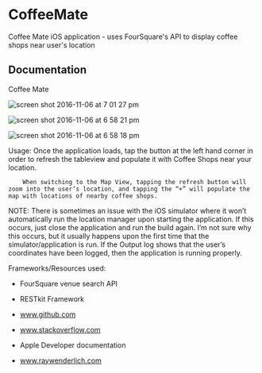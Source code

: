 # CoffeeMate
Coffee Mate iOS application - uses FourSquare's API to display coffee shops near user's location

Documentation
-------------
Coffee Mate


![screen shot 2016-11-06 at 7 01 27 pm](https://cloud.githubusercontent.com/assets/10936705/20047793/7a97b7ce-a46c-11e6-9bf7-a2cc05e4f192.png)

![screen shot 2016-11-06 at 6 58 21 pm](https://cloud.githubusercontent.com/assets/10936705/20047777/5656290e-a46c-11e6-9a31-22a09475d39f.png)

![screen shot 2016-11-06 at 6 58 18 pm](https://cloud.githubusercontent.com/assets/10936705/20047830/c1769354-a46c-11e6-9499-2f2e741edf17.png)


Usage: 	Once the application loads, tap the button at the left hand corner in order to refresh the tableview and populate it with Coffee Shops near your location. 

		When switching to the Map View, tapping the refresh button will zoom into the user’s location, and tapping the “+” will populate the map with locations of nearby coffee shops. 


NOTE: There is sometimes an issue with the iOS simulator where it won’t automatically run the location manager upon starting the application. If this occurs, just close the application and run the build again. I’m not sure why this occurs, but it usually happens upon the first time that the simulator/application is run. If the Output log shows that the user’s coordinates have been logged, then the application is running properly.

Frameworks/Resources used:
- FourSquare venue search API

- RESTkit Framework

- www.github.com

- www.stackoverflow.com

- Apple Developer documentation

- www.raywenderlich.com


